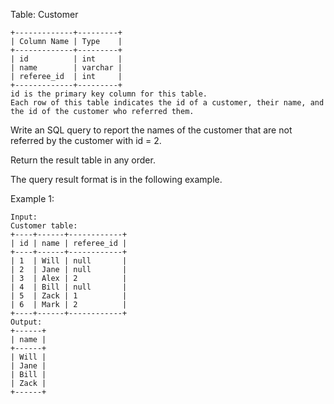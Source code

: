 Table: Customer

    +-------------+---------+
    | Column Name | Type    |
    +-------------+---------+
    | id          | int     |
    | name        | varchar |
    | referee_id  | int     |
    +-------------+---------+
    id is the primary key column for this table.
    Each row of this table indicates the id of a customer, their name, and the id of the customer who referred them.

 

Write an SQL query to report the names of the customer that are not referred by the customer with id = 2.

Return the result table in any order.

The query result format is in the following example.

 

Example 1:

    Input: 
    Customer table:
    +----+------+------------+
    | id | name | referee_id |
    +----+------+------------+
    | 1  | Will | null       |
    | 2  | Jane | null       |
    | 3  | Alex | 2          |
    | 4  | Bill | null       |
    | 5  | Zack | 1          |
    | 6  | Mark | 2          |
    +----+------+------------+
    Output: 
    +------+
    | name |
    +------+
    | Will |
    | Jane |
    | Bill |
    | Zack |
    +------+
